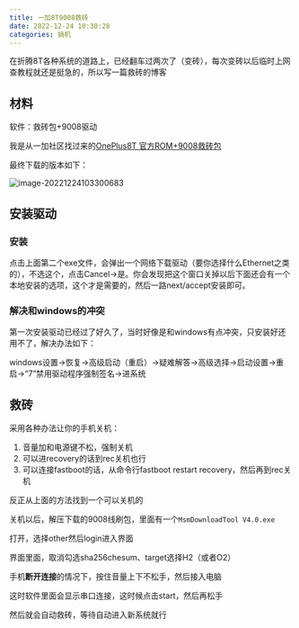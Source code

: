 ```yaml
---
title: 一加8T9008救砖
date: 2022-12-24 10:30:28
categories: 搞机
---
```


在折腾8T各种系统的道路上，已经翻车过两次了（变砖），每次变砖以后临时上网查教程就还是挺急的，所以写一篇救砖的博客

## 材料

软件：救砖包+9008驱动

我是从一加社区找过来的[OnePlus8T 官方ROM+9008救砖包](https://bbs.oneplus.com/thread/5689136?mod=viewthread&tid=5689136)

最终下载的版本如下：

![image-20221224103300683](/images/8T/image-20221224103300683.png)

## 安装驱动

### 安装

点击上面第二个exe文件，会弹出一个网络下载驱动（要你选择什么Ethernet之类的），不选这个，点击Cancel->是。你会发现把这个窗口关掉以后下面还会有一个本地安装的选项，这个才是需要的，然后一路next/accept安装即可。

### 解决和windows的冲突

第一次安装驱动已经过了好久了，当时好像是和windows有点冲突，只安装好还用不了，解决办法如下：

windows设置->恢复->高级启动（重启）->疑难解答->高级选择->启动设置->重启->“7”禁用驱动程序强制签名->进系统

## 救砖

采用各种办法让你的手机关机：

1. 音量加和电源键不松，强制关机
2. 可以进recovery的话到rec关机也行
3. 可以连接fastboot的话，从命令行fastboot restart recovery，然后再到rec关机

反正从上面的方法找到一个可以关机的

关机以后，解压下载的9008线刷包，里面有一个`MsmDownloadTool V4.0.exe`

打开，选择other然后login进入界面

界面里面，取消勾选sha256chesum、target选择H2（或者O2）

手机**断开连接**的情况下，按住音量上下不松手，然后接入电脑

这时软件里面会显示串口连接，这时候点击start，然后再松手

然后就会自动救砖，等待自动进入新系统就行


